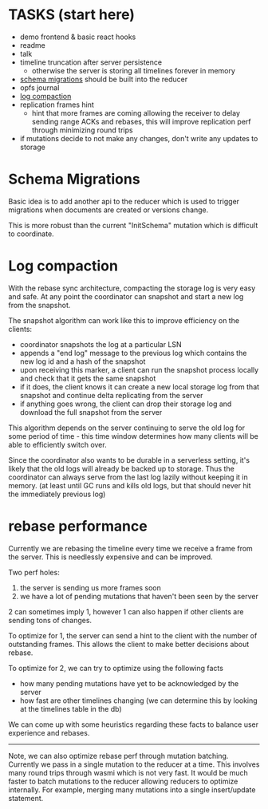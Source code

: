 # TASKS (start here)
- demo frontend & basic react hooks
- readme
- talk
- timeline truncation after server persistence
  - otherwise the server is storing all timelines forever in memory
- [schema migrations](#schema-migrations) should be built into the reducer
- opfs journal
- [log compaction](#log-compaction)
- replication frames hint
  - hint that more frames are coming allowing the receiver to delay sending range ACKs and rebases, this will improve replication perf through minimizing round trips
- if mutations decide to not make any changes, don't write any updates to storage

# Schema Migrations
Basic idea is to add another api to the reducer which is used to trigger migrations when documents are created or versions change.

This is more robust than the current "InitSchema" mutation which is difficult to coordinate.

# Log compaction
With the rebase sync architecture, compacting the storage log is very easy and safe. At any point the coordinator can snapshot and start a new log from the snapshot.

The snapshot algorithm can work like this to improve efficiency on the clients:
- coordinator snapshots the log at a particular LSN
- appends a "end log" message to the previous log which contains the new log id and a hash of the snapshot
- upon receiving this marker, a client can run the snapshot process locally and check that it gets the same snapshot
- if it does, the client knows it can create a new local storage log from that snapshot and continue delta replicating from the server
- if anything goes wrong, the client can drop their storage log and download the full snapshot from the server

This algorithm depends on the server continuing to serve the old log for some
period of time - this time window determines how many clients will be able to
efficiently switch over.

Since the coordinator also wants to be durable in a serverless setting, it's
likely that the old logs will already be backed up to storage. Thus the
coordinator can always serve from the last log lazily without keeping it in
memory. (at least until GC runs and kills old logs, but that should never hit
the immediately previous log)

# rebase performance
Currently we are rebasing the timeline every time we receive a frame from the server. This is needlessly expensive and can be improved.

Two perf holes:
1. the server is sending us more frames soon
2. we have a lot of pending mutations that haven't been seen by the server

2 can sometimes imply 1, however 1 can also happen if other clients are sending tons of changes.

To optimize for 1, the server can send a hint to the client with the number of outstanding frames. This allows the client to make better decisions about rebase.

To optimize for 2, we can try to optimize using the following facts
 - how many pending mutations have yet to be acknowledged by the server
 - how fast are other timelines changing (we can determine this by looking at the timelines table in the db)

We can come up with some heuristics regarding these facts to balance user experience and rebases.

---

Note, we can also optimize rebase perf through mutation batching. Currently we pass in a single mutation to the reducer at a time. This involves many round trips through wasmi which is not very fast. It would be much faster to batch mutations to the reducer allowing reducers to optimize internally. For example, merging many mutations into a single insert/update statement.